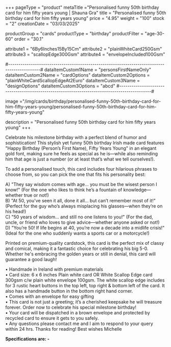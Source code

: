 +++
pageType = "product"
metaTitle ="Personalised funny 50th birthday card for him fifty years young | Shauna Gra"
title = "Personalised funny 50th birthday card for him fifty years young"
price = "4.95"
weight = "100"
stock = "2"
creationDate = "03/03/2025"
 
productGroup = "cards"
productType = "birthday"
productFilter = "age-30-60"
order = "30.1"
 
attribute1 = "6By6Inches15By15Cm" 
attribute2 = "plainWhiteCard250Gsm" 
attribute3 = "scallopEdge300Gsm" 
attribute4 = "envelopeIncluded100Gsm" 
 
#---------------------------------------------------------------------------------------------#
dataItemCustom1Name = "personsFirstNameOnly" 
dataItemCustom2Name = "cardOptions" 
dataItemCustom2Options = "plainWhiteCardScallopEdgeAt2Euro" 
dataItemCustom3Name = "designOptions" 
dataItemCustom3Options = "abcd" 
#---------------------------------------------------------------------------------------------#
 
image ="/img/cards/birthday/personalised-funny-50th-birthday-card-for-him-fifty-years-young/personalised-funny-50th-birthday-card-for-him-fifty-years-young"
 
description = "Personalised funny 50th birthday card for him fifty years young"
+++

Celebrate his milestone birthday with a perfect blend of humor and sophistication! This stylish yet funny 50th birthday Irish made card features "Happy Birthday (Person’s First Name), Fifty Years Young" in an elegant gold font, making sure he feels as special as he is—while also reminding him that age is just a number (or at least that’s what we tell ourselves!).

To add a personalised touch, this card includes four hilarious phrases to choose from, so you can pick the one that fits his personality best:

A) "They say wisdom comes with age… you must be the wisest person I know!" (For the one who likes to think he’s a fountain of knowledge—whether true or not!)\
B) "At 50, you've seen it all, done it all... but can’t remember most of it!" (Perfect for the guy who’s always misplacing his glasses—when they’re on his head!)\
C) "50 years of wisdom… and still no one listens to you!" (For the dad, uncle, or friend who loves to give advice—whether anyone asked or not!)\
D) "You’re 50! If life begins at 40, you’re now a decade into a midlife crisis!" (Ideal for the one who suddenly wants a sports car or a motorcycle!)

Printed on premium-quality cardstock, this card is the perfect mix of classy and comical, making it a fantastic choice for celebrating his big 5-0. Whether he's embracing the golden years or still in denial, this card will guarantee a good laugh!

• Handmade in Ireland with premium materials\
• Card size: 6 x 6 inches Plain white card OR White Scallop Edge card 300gsm c/w plain white envelope 100gsm. The white scallop edge includes for 3 rustic heart buttons in the top left, top right & bottom left of the card. It also has a handmade button in the bottom right hand corner.\
• Comes with an envelope for easy gifting\
• This card is not just a greeting; it’s a cherished keepsake he will treasure forever. Order now to celebrate his special milestone birthday!\
• Your card will be dispatched in a brown envelope and protected by recycled card to ensure it gets to you safely.\
• Any questions please contact me and I aim to respond to your query within 24 hrs. Thanks for reading! Best wishes Michelle

**Specifications are: -**

